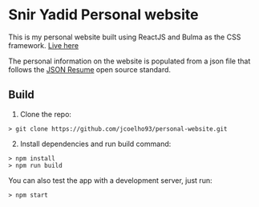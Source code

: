 # Snir Yadid Personal website

This is my personal website built using ReactJS and Bulma as the CSS framework. [Live here](https://snir-yadid-personal-web.netlify.app)

The personal information on the website is populated from a json file that follows the [JSON Resume](https://jsonresume.org/) open source standard.

## Build

1. Clone the repo:

```console
> git clone https://github.com/jcoelho93/personal-website.git
```

2. Install dependencies and run build command:

```console
> npm install
> npm run build
```

You can also test the app with a development server, just run:

```console
> npm start
```
